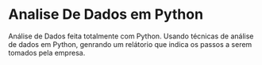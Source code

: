 # Analise De Dados em Python

 Análise de Dados feita totalmente com Python.
 Usando técnicas de análise de dados em Python, genrando um relátorio que indica os passos a serem tomados pela empresa.
 
